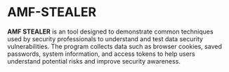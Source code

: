 # AMF-STEALER
**AMF STEALER** is an tool designed to demonstrate common techniques used by security professionals to understand and test data security vulnerabilities. The program collects data such as browser cookies, saved passwords, system information, and access tokens to help users understand potential risks and improve security awareness.
